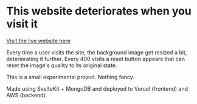# This website deteriorates when you visit it

[Visit the live website here](https://crowd-jpeg.vercel.app)

Every time a user visits the site, the background image get resized a bit, deteriorating it further.
Every 400 visits a reset button appears that can reset the image's quality to its original state.

This is a small experimental project. Nothing fancy.

Made using SvelteKit + MongoDB and deployed to Vercel (frontend) and AWS (backend).
